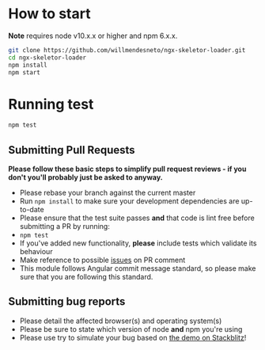 # How to start

**Note** requires node v10.x.x or higher and npm 6.x.x.

```bash
git clone https://github.com/willmendesneto/ngx-skeletor-loader.git
cd ngx-skeletor-loader
npm install
npm start
```

# Running test

```bash
npm test
```

## Submitting Pull Requests

**Please follow these basic steps to simplify pull request reviews - if you don't you'll probably just be asked to anyway.**

- Please rebase your branch against the current master
- Run `npm install` to make sure your development dependencies are up-to-date
- Please ensure that the test suite passes **and** that code is lint free before submitting a PR by running:
- `npm test`
- If you've added new functionality, **please** include tests which validate its behaviour
- Make reference to possible [issues](https://github.com/willmendesneto/ngx-skeletor-loader/issues) on PR comment
- This module follows Angular commit message standard, so please make sure that you are following this standard.

## Submitting bug reports

- Please detail the affected browser(s) and operating system(s)
- Please be sure to state which version of node **and** npm you're using
- Please use try to simulate your bug based on [the demo on Stackblitz](https://ngx-skeletor-loader-sample.stackblitz.io)!
